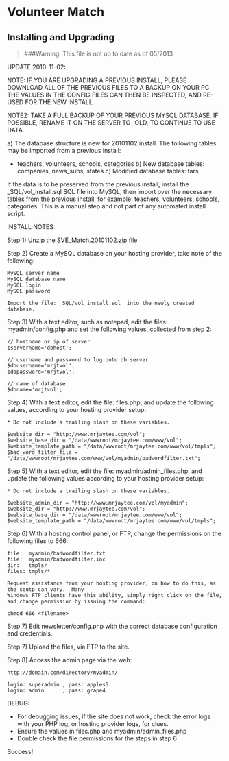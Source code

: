 # Volunteer Match
## Installing and Upgrading

> ###Warning: This file is not up to date as of 05/2013

UPDATE 2010-11-02:

NOTE: IF YOU ARE UPGRADING A PREVIOUS INSTALL, PLEASE DOWNLOAD ALL OF THE PREVIOUS FILES TO A BACKUP ON YOUR PC.
      THE VALUES IN THE CONFIG FILES CAN THEN BE INSPECTED, AND RE-USED FOR THE NEW INSTALL.

NOTE2:  TAKE A FULL BACKUP OF YOUR PREVIOUS MYSQL DATABASE.  IF POSSIBLE, RENAME IT ON THE SERVER TO _OLD, TO CONTINUE TO USE DATA.

a) The database structure is new for 20101102 install.  The following tables may be imported from a previous install:
 - teachers, volunteers, schools, categories
b) New database tables: companies, news_subs, states
c) Modified database tables: tars

If the data is to be preserved from the previous install, install the _SQL/vol_install.sql SQL file into MySQL, then import over
the necessary tables from the previous install, for example:  teachers, volunteers, schools, categories.  This is a manual step
and not part of any automated install script.


INSTALL NOTES:


Step 1) Unzip the SVE_Match.20101102.zip file

Step 2) Create a MySQL database on your hosting provider, take note of the following:

	MySQL server name
	MySQL database name
 	MySQL login 
	MySQL password

	Import the file: _SQL/vol_install.sql  into the newly created database.

Step 3) With a text editor, such as notepad, edit the files:
	myadmin/config.php and set the following values, collected from step 2:

	// hostname or ip of server
	$servername='dbhost';

	// username and password to log onto db server
	$dbusername='mrjtvol';
	$dbpassword='mrjtvol';

	// name of database
	$dbname='mrjtvol';


Step 4) With a text editor, edit the file: files.php, and update the following values, according to your hosting provider setup:

	* Do not include a trailing slash on these variables.

	$website_dir = "http://www.mrjaytee.com/vol";
	$website_base_dir = "/data/wwwroot/mrjaytee.com/www/vol";
	$website_template_path = "/data/wwwroot/mrjaytee.com/www/vol/tmpls";
	$bad_word_filter_file = "/data/wwwroot/mrjaytee.com/www/vol/myadmin/badwordfilter.txt";
 

Step 5) With a text editor, edit the file: myadmin/admin_files.php, and update the following values according to your hosting provider setup:

	* Do not include a trailing slash on these variables.
	
	$website_admin_dir = "http://www.mrjaytee.com/vol/myadmin";
	$website_dir = "http://www.mrjaytee.com/vol";
	$website_base_dir = "/data/wwwroot/mrjaytee.com/www/vol";
	$website_template_path = "/data/wwwroot/mrjaytee.com/www/vol/tmpls";

Step 6) With a hosting control panel, or FTP, change the permissions on the following files to 666:

	file:  myadmin/badwordfilter.txt
	file:  myadmin/badwordfilter.inc
	dir:   tmpls/
	files: tmpls/*

	Request assistance from your hosting provider, on how to do this, as the seutp can vary.  Many
	Windows FTP clients have this ability, simply right click on the file, and change permission by issuing the command:

	chmod 666 <filename>

Step 7) Edit newsletter/config.php with the correct database configuration and credentials.

Step 7) Upload the files, via FTP to the site.

Step 8) Access the admin page via the web:

	http://domain.com/directory/myadmin/

	login: superadmin , pass: apples5
	login: admin	  , pass: grape4

DEBUG:

 - For debugging issues, if the site does not work, check the error logs with your PHP log, or hosting provider logs, for clues.
 - Ensure the values in files.php and myadmin/admin_files.php
 - Double check the file permissions for the steps in step 6

Success!
